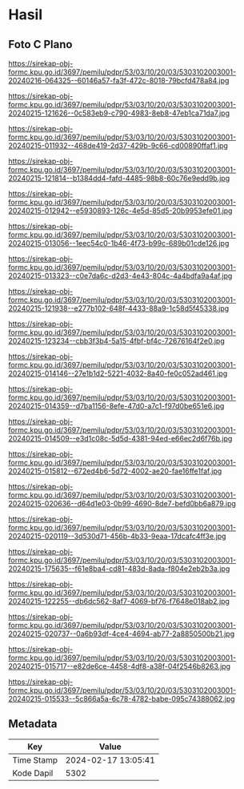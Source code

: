 # Hasil

## Foto C Plano

https://sirekap-obj-formc.kpu.go.id/3697/pemilu/pdpr/53/03/10/20/03/5303102003001-20240216-064325--60146a57-fa3f-472c-8018-79bcfd478a84.jpg

https://sirekap-obj-formc.kpu.go.id/3697/pemilu/pdpr/53/03/10/20/03/5303102003001-20240215-121626--0c583eb9-c790-4983-8eb8-47eb1ca71da7.jpg

https://sirekap-obj-formc.kpu.go.id/3697/pemilu/pdpr/53/03/10/20/03/5303102003001-20240215-011932--468de419-2d37-429b-9c66-cd00890ffaf1.jpg

https://sirekap-obj-formc.kpu.go.id/3697/pemilu/pdpr/53/03/10/20/03/5303102003001-20240215-121814--b1384dd4-fafd-4485-98b8-60c76e9edd9b.jpg

https://sirekap-obj-formc.kpu.go.id/3697/pemilu/pdpr/53/03/10/20/03/5303102003001-20240215-012942--e5930893-126c-4e5d-85d5-20b9953efe01.jpg

https://sirekap-obj-formc.kpu.go.id/3697/pemilu/pdpr/53/03/10/20/03/5303102003001-20240215-013056--1eec54c0-1b46-4f73-b99c-689b01cde126.jpg

https://sirekap-obj-formc.kpu.go.id/3697/pemilu/pdpr/53/03/10/20/03/5303102003001-20240215-013323--c0e7da6c-d2d3-4e43-804c-4a4bdfa9a4af.jpg

https://sirekap-obj-formc.kpu.go.id/3697/pemilu/pdpr/53/03/10/20/03/5303102003001-20240215-121938--e277b102-648f-4433-88a9-1c58d5f45338.jpg

https://sirekap-obj-formc.kpu.go.id/3697/pemilu/pdpr/53/03/10/20/03/5303102003001-20240215-123234--cbb3f3b4-5a15-4fbf-bf4c-72676164f2e0.jpg

https://sirekap-obj-formc.kpu.go.id/3697/pemilu/pdpr/53/03/10/20/03/5303102003001-20240215-014146--27e1b1d2-5221-4032-8a40-fe0c052ad461.jpg

https://sirekap-obj-formc.kpu.go.id/3697/pemilu/pdpr/53/03/10/20/03/5303102003001-20240215-014359--d7ba1156-8efe-47d0-a7c1-f97d0be651e6.jpg

https://sirekap-obj-formc.kpu.go.id/3697/pemilu/pdpr/53/03/10/20/03/5303102003001-20240215-014509--e3d1c08c-5d5d-4381-94ed-e66ec2d6f76b.jpg

https://sirekap-obj-formc.kpu.go.id/3697/pemilu/pdpr/53/03/10/20/03/5303102003001-20240215-015812--672ed4b6-5d72-4002-ae20-fae16ffe1faf.jpg

https://sirekap-obj-formc.kpu.go.id/3697/pemilu/pdpr/53/03/10/20/03/5303102003001-20240215-020636--d64d1e03-0b99-4690-8de7-befd0bb6a879.jpg

https://sirekap-obj-formc.kpu.go.id/3697/pemilu/pdpr/53/03/10/20/03/5303102003001-20240215-020119--3d530d71-456b-4b33-9eaa-17dcafc4ff3e.jpg

https://sirekap-obj-formc.kpu.go.id/3697/pemilu/pdpr/53/03/10/20/03/5303102003001-20240215-175635--f61e8ba4-cd81-483d-8ada-f804e2eb2b3a.jpg

https://sirekap-obj-formc.kpu.go.id/3697/pemilu/pdpr/53/03/10/20/03/5303102003001-20240215-122255--db6dc562-8af7-4069-bf76-f7648e018ab2.jpg

https://sirekap-obj-formc.kpu.go.id/3697/pemilu/pdpr/53/03/10/20/03/5303102003001-20240215-020737--0a6b93df-4ce4-4694-ab77-2a8850500b21.jpg

https://sirekap-obj-formc.kpu.go.id/3697/pemilu/pdpr/53/03/10/20/03/5303102003001-20240215-015717--e82de6ce-4458-4df8-a38f-04f2546b8263.jpg

https://sirekap-obj-formc.kpu.go.id/3697/pemilu/pdpr/53/03/10/20/03/5303102003001-20240215-015533--5c866a5a-6c78-4782-babe-095c74388062.jpg


## Metadata

| Key        | Value               |
| ---------- | ------------------- |
| Time Stamp | 2024-02-17 13:05:41 |
| Kode Dapil | 5302                |



